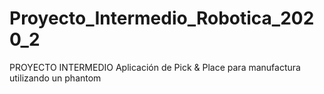 # Proyecto_Intermedio_Robotica_2020_2
PROYECTO INTERMEDIO Aplicación de Pick &amp; Place para manufactura utilizando un phantom 
